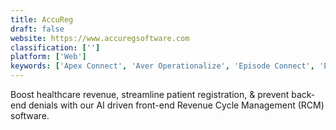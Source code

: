 ```yaml
---
title: AccuReg
draft: false 
website: https://www.accuregsoftware.com
classification: ['']
platform: ['Web']
keywords: ['Apex Connect', 'Aver Operationalize', 'Episode Connect', 'Episode Manager', 'LexisNexis MemberPoint', 'Physician Coder', 'Quadax Health Systems Solutions', 'Simplee', 'SoftCure Hospital Software', 'TrustHub', 'iClinic', 'nThrive']
---
```

Boost healthcare revenue, streamline patient registration, & prevent back-end denials with our AI driven front-end Revenue Cycle Management (RCM) software.